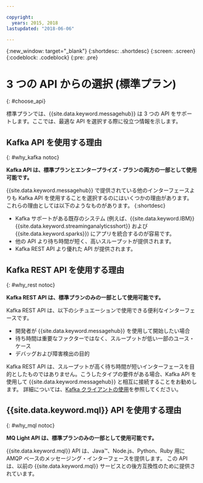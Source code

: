 ```yaml
---

copyright:
  years: 2015, 2018
lastupdated: "2018-06-06"

---
```


{:new_window: target="_blank"}
{:shortdesc: .shortdesc}
{:screen: .screen}
{:codeblock: .codeblock}
{:pre: .pre}

# 3 つの API からの選択 (標準プラン)
{: #choose_api}

標準プランでは、{{site.data.keyword.messagehub}} は 3 つの API をサポートします。ここでは、最適な API を選択する際に役立つ情報を示します。

## Kafka API を使用する理由
{: #why_kafka notoc}

**Kafka API は、標準プランとエンタープライズ・プランの両方の一部として使用可能です。**
<br/>

{{site.data.keyword.messagehub}} で提供されている他のインターフェースよりも Kafka API を使用することを選択するのにはいくつかの理由があります。 これらの理由としては以下のようなものがあります。
{:shortdesc}


* Kafka サポートがある既存のシステム (例えば、{{site.data.keyword.IBM}} {{site.data.keyword.streaminganalyticsshort}} および {{site.data.keyword.sparks}}) にアプリを統合するのが容易です。
* 他の API より待ち時間が短く、高いスループットが提供されます。
* Kafka REST API より優れた API が提供されます。

## Kafka REST API を使用する理由
{: #why_rest notoc}

**Kafka REST API は、標準プランのみの一部として使用可能です。**
<br/>

Kafka REST API は、以下のシチュエーションで使用できる便利なインターフェースです。

* 開発者が {{site.data.keyword.messagehub}} を使用して開始したい場合
* 待ち時間は重要なファクターではなく、スループットが低い一部のユース・ケース
* デバッグおよび障害検出の目的

Kafka REST API は、スループットが高く待ち時間が短いインターフェースを目的としたものではありません。こうしたタイプの要件がある場合、Kafka API を使用して {{site.data.keyword.messagehub}} と相互に接続することをお勧めします。 詳細については、[Kafka クライアントの使用](/docs/services/MessageHub/messagehub050.html#kafka_using)を参照してください。

## {{site.data.keyword.mql}} API を使用する理由
{: #why_mql notoc}

**MQ Light API は、標準プランのみの一部として使用可能です。**
<br/>

{{site.data.keyword.mql}} API は、Java™、Node.js、Python、Ruby 用に AMQP ベースのメッセージング・インターフェースを提供します。 この API は、以前の {{site.data.keyword.mql}} サービスとの後方互換性のために提供されています。
















